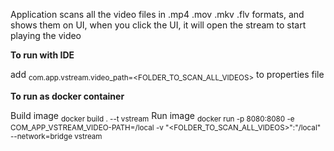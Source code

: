 Application scans all the video files in .mp4 .mov .mkv .flv formats, and shows them on UI, when you click the UI, it will open the stream to start playing the video

**To run with IDE**

add <sub>com.app.vstream.video_path=<FOLDER_TO_SCAN_ALL_VIDEOS></sub> to properties file

**To run as docker container**

Build image  <sub>docker build . --t vstream</sub>
Run image <sub>docker run -p 8080:8080 -e COM_APP_VSTREAM_VIDEO-PATH=/local -v "<FOLDER_TO_SCAN_ALL_VIDEOS>":"/local" --network=bridge vstream</sub>
